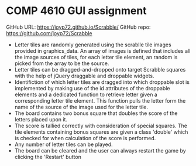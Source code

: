 # COMP 4610 GUI assignment

GitHub URL: https://joyp72.github.io/Scrabble/
GitHub repo: https://github.com/joyp72/Scrabble

- Letter tiles are randomly generated using the scrablle tile images provided in graphics_data. An array of images is defined that includes all the image sources of tiles, for each letter tile element, an random is picked from the array to be the source.
- Letter tiles can be dragged-and-dropped onto target Scrabble squares with the help of jQuery draggable and droppable widgets.
- Identifiction of which letter tiles are dragged into which droppable slot is implemented by making use of the id attributes of the droppable elements and a dedicated function to retrieve letter given a corresponding letter tile element. This function pulls the letter form the name of the source of the image used for the letter tile.
- The board contains two bonus square that doubles the score of the letters placed upon it.
- The score is tallied correctly with consideration of special squares. The tile elements containing bonus squares are given a class 'double' which is checked for when calculation of the score is performed.
- Any number of letter tiles can be played.
- The board can be cleared and the user can always restart the game by clicking the 'Restart' button


